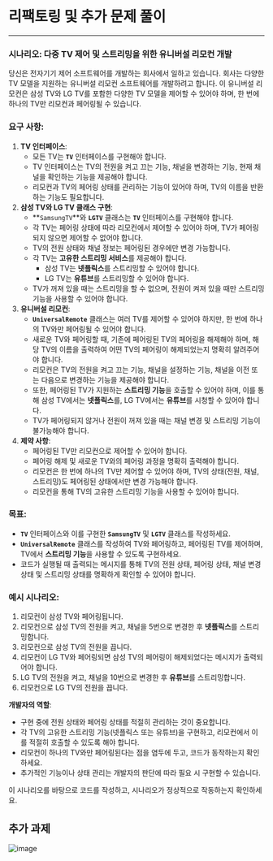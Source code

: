 # 리팩토링 및 추가 문제 풀이
***
### 시나리오: 다중 TV 제어 및 스트리밍을 위한 유니버설 리모컨 개발

당신은 전자기기 제어 소프트웨어를 개발하는 회사에서 일하고 있습니다. 회사는 다양한 TV 모델을 지원하는 유니버설 리모컨 소프트웨어를 개발하려고 합니다. 이 유니버설 리모컨은 삼성 TV와 LG TV를 포함한 다양한 TV 모델을 제어할 수 있어야 하며, 한 번에 하나의 TV만 리모컨과 페어링될 수 있습니다.

### **요구 사항:**

1. **TV 인터페이스**:
    - 모든 TV는 **`TV`** 인터페이스를 구현해야 합니다.
    - TV 인터페이스는 TV의 전원을 켜고 끄는 기능, 채널을 변경하는 기능, 현재 채널을 확인하는 기능을 제공해야 합니다.
    - 리모컨과 TV의 페어링 상태를 관리하는 기능이 있어야 하며, TV의 이름을 반환하는 기능도 필요합니다.
2. **삼성 TV와 LG TV 클래스 구현**:
    - **`SamsungTV`**와 **`LGTV`** 클래스는 **`TV`** 인터페이스를 구현해야 합니다.
    - 각 TV는 페어링 상태에 따라 리모컨에서 제어할 수 있어야 하며, TV가 페어링되지 않으면 제어할 수 없어야 합니다.
    - TV의 전원 상태와 채널 정보는 페어링된 경우에만 변경 가능합니다.
    - 각 TV는 **고유한 스트리밍 서비스**를 제공해야 합니다.
        - 삼성 TV는 **넷플릭스**를 스트리밍할 수 있어야 합니다.
        - LG TV는 **유튜브**를 스트리밍할 수 있어야 합니다.
    - TV가 꺼져 있을 때는 스트리밍을 할 수 없으며, 전원이 켜져 있을 때만 스트리밍 기능을 사용할 수 있어야 합니다.
3. **유니버설 리모컨**:
    - **`UniversalRemote`** 클래스는 여러 TV를 제어할 수 있어야 하지만, 한 번에 하나의 TV와만 페어링될 수 있어야 합니다.
    - 새로운 TV와 페어링할 때, 기존에 페어링된 TV의 페어링을 해제해야 하며, 해당 TV의 이름을 출력하여 어떤 TV의 페어링이 해제되었는지 명확히 알려주어야 합니다.
    - 리모컨은 TV의 전원을 켜고 끄는 기능, 채널을 설정하는 기능, 채널을 이전 또는 다음으로 변경하는 기능을 제공해야 합니다.
    - 또한, 페어링된 TV가 지원하는 **스트리밍 기능**을 호출할 수 있어야 하며, 이를 통해 삼성 TV에서는 **넷플릭스**를, LG TV에서는 **유튜브**를 시청할 수 있어야 합니다.
    - TV가 페어링되지 않거나 전원이 꺼져 있을 때는 채널 변경 및 스트리밍 기능이 불가능해야 합니다.
4. **제약 사항**:
    - 페어링된 TV만 리모컨으로 제어할 수 있어야 합니다.
    - 페어링 해제 및 새로운 TV와의 페어링 과정을 명확히 출력해야 합니다.
    - 리모컨은 한 번에 하나의 TV만 제어할 수 있어야 하며, TV의 상태(전원, 채널, 스트리밍)도 페어링된 상태에서만 변경 가능해야 합니다.
    - 리모컨을 통해 TV의 고유한 스트리밍 기능을 사용할 수 있어야 합니다.

### **목표:**

- **`TV`** 인터페이스와 이를 구현한 **`SamsungTV`** 및 **`LGTV`** 클래스를 작성하세요.
- **`UniversalRemote`** 클래스를 작성하여 TV와 페어링하고, 페어링된 TV를 제어하며, TV에서 **스트리밍 기능**을 사용할 수 있도록 구현하세요.
- 코드가 실행될 때 출력되는 메시지를 통해 TV의 전원 상태, 페어링 상태, 채널 변경 상태 및 스트리밍 상태를 명확하게 확인할 수 있어야 합니다.

### **예시 시나리오:**

1. 리모컨이 삼성 TV와 페어링됩니다.
2. 리모컨으로 삼성 TV의 전원을 켜고, 채널을 5번으로 변경한 후 **넷플릭스**를 스트리밍합니다.
3. 리모컨으로 삼성 TV의 전원을 끕니다.
4. 리모컨이 LG TV와 페어링되면 삼성 TV의 페어링이 해제되었다는 메시지가 출력되어야 합니다.
5. LG TV의 전원을 켜고, 채널을 10번으로 변경한 후 **유튜브**를 스트리밍합니다.
6. 리모컨으로 LG TV의 전원을 끕니다.

**개발자의 역할**:

- 구현 중에 전원 상태와 페어링 상태를 적절히 관리하는 것이 중요합니다.
- 각 TV의 고유한 스트리밍 기능(넷플릭스 또는 유튜브)을 구현하고, 리모컨에서 이를 적절히 호출할 수 있도록 해야 합니다.
- 리모컨이 하나의 TV와만 페어링된다는 점을 염두에 두고, 코드가 동작하는지 확인하세요.
- 추가적인 기능이나 상태 관리는 개발자의 판단에 따라 필요 시 구현할 수 있습니다.

이 시나리오를 바탕으로 코드를 작성하고, 시나리오가 정상적으로 작동하는지 확인하세요.

## 추가 과제
![image](https://github.com/user-attachments/assets/ca842b2b-4a0b-44d5-b04b-1e3e7fb94deb)
